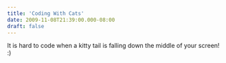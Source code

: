 ```yaml
---
title: 'Coding With Cats'
date: 2009-11-08T21:39:00.000-08:00
draft: false
---
```


It is hard to code when a kitty tail is falling down the middle of your screen! :)